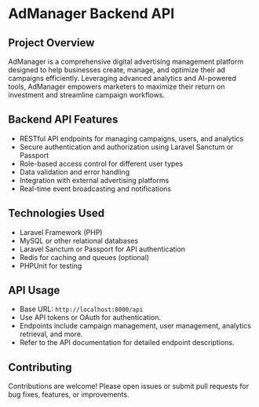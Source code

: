 # AdManager Backend API

## Project Overview

AdManager is a comprehensive digital advertising management platform designed to help businesses create, manage, and optimize their ad campaigns efficiently. Leveraging advanced analytics and AI-powered tools, AdManager empowers marketers to maximize their return on investment and streamline campaign workflows.

## Backend API Features

- RESTful API endpoints for managing campaigns, users, and analytics
- Secure authentication and authorization using Laravel Sanctum or Passport
- Role-based access control for different user types
- Data validation and error handling
- Integration with external advertising platforms
- Real-time event broadcasting and notifications

## Technologies Used

- Laravel Framework (PHP)
- MySQL or other relational databases
- Laravel Sanctum or Passport for API authentication
- Redis for caching and queues (optional)
- PHPUnit for testing

## API Usage

- Base URL: `http://localhost:8000/api`
- Use API tokens or OAuth for authentication.
- Endpoints include campaign management, user management, analytics retrieval, and more.
- Refer to the API documentation for detailed endpoint descriptions.

## Contributing

Contributions are welcome! Please open issues or submit pull requests for bug fixes, features, or improvements.


